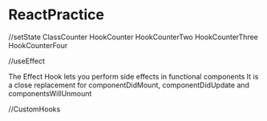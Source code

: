 # ReactPractice
//setState
    ClassCounter
    HookCounter
    HookCounterTwo
    HookCounterThree
    HookCounterFour


//useEffect

The Effect Hook lets you perform side effects in functional components 
It is a close replacement for componentDidMount, componentDidUpdate and componentsWillUnmount

//CustomHooks

